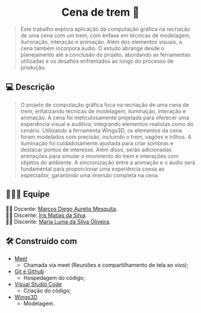 <h1 align="center">Cena de trem 🚄</h1>

> Este trabalho explora aplicação da computação gráfica na recriação de uma cena com um trem, com ênfase em técnicas de modelagem, iluminação, interação e animação. Além dos elementos visuais, a cena também incorpora áudio. O estudo abrange desde o planejamento até a conclusão do projeto, abordando as ferramentas utilizadas e os desafios enfrentados ao longo do processo de produção.

## **:computer:** Descrição

> O projeto de computação gráfica foca na recriação de uma cena de trem, enfatizando técnicas de modelagem, iluminação, interação e animação. A cena foi meticulosamente projetada para oferecer uma experiência visual e auditiva, integrando elementos realistas como do cenário. Utilizando a ferramenta Wings3D, os elementos da cena foram modelados com precisão, incluindo o trem, vagões e trilhos. A iluminação foi cuidadosamente ajustada para criar sombras e destacar pontos de interesse. Além disso, serão adicionadas animações para simular o movimento do trem e interações com objetos do ambiente. A sincronização entre a animação e o áudio será fundamental para proporcionar uma experiência coesa ao espectador, garantindo uma imersão completa na cena.


## :family_man_woman_girl: Equipe
:man_teacher: Docente: [Marcos Diego Aurelio Mesquita]().<br />
:woman_student: Discente: [Íris Matias da Silva](https://github.com/IrisMatiasdaSilva).<br />
:woman_student: Discente: [Maria Luma da Silva Oliveira](https://github.com/LumaOlli).<br />


## **:hammer_and_wrench:** Construído com
 *  [Meet](https://meet.google.com/)
    * Chamada via meet (Reuniões e compartilhamento de tela ao vivo);    
 *  [Git e Github](https://github.com/)
    * Hospedagem do código;
 *  [Visual Studio Code](https://code.visualstudio.com/)
    * Criação do código;
 *  [Wings3D](https://www.wings3d.com/)
    * Modelagem.
    

